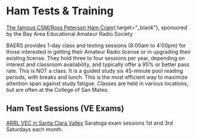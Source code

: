 # Ham Tests & Training

[The famous CSM/Ross Peterson Ham Cram](http://www.baears.com/){:target="_blank"}, sponsored by the Bay Area Educational Amateur Radio Society

BAERS provides 1-day class and testing sessions (8:00am to 4:00pm) for those interested in getting their Amateur Radio license or in upgrading their existing license. They hold three to four sessions per year, depending on interest and classroom availability, and typically offer a 95% or better pass rate. This is NOT a class. It is a guided study six 45-minute pool reading periods, with breaks and lunch. This is the most efficient way to maximize attention span against study fatigue. Classes are held in various locations, but are often at the College of San Mateo.

## Ham Test Sessions (VE Exams)

[ARRL VEC in Santa Clara Valley](http://www.svve.org/)
Saratoga exam sessions 1st and 3rd Saturdays each month.

